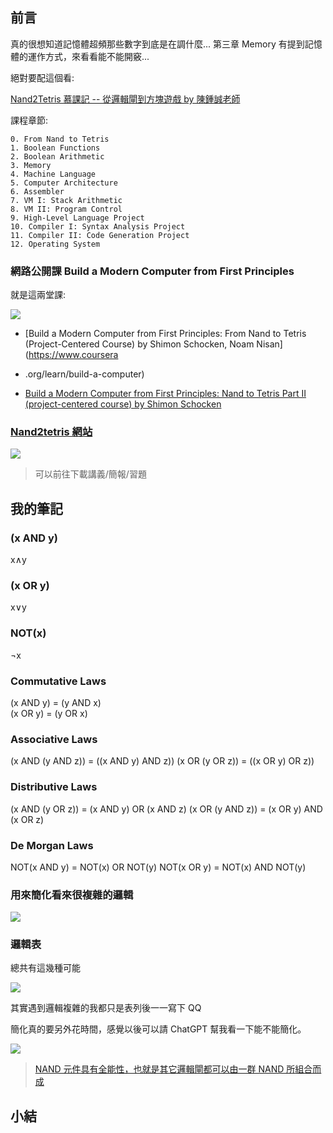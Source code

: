 

## 前言

真的很想知道記憶體超頻那些數字到底是在調什麼... 第三章 Memory 有提到記憶體的運作方式，來看看能不能開竅...

絕對要配這個看:

[Nand2Tetris 慕課記 -- 從邏輯閘到方塊遊戲 by 陳鍾誠老師](https://programmermagazine.github.io/mag/ymag201506/book.html)

課程章節:

```
0. From Nand to Tetris
1. Boolean Functions
2. Boolean Arithmetic
3. Memory
4. Machine Language
5. Computer Architecture
6. Assembler
7. VM I: Stack Arithmetic
8. VM II: Program Control
9. High-Level Language Project
10. Compiler I: Syntax Analysis Project
11. Compiler II: Code Generation Project
12. Operating System
```

### 網路公開課 Build a Modern Computer from First Principles

就是這兩堂課:

![](/assets/images/2022-11-29-11-32-17.png)

- [Build a Modern Computer from First Principles: From Nand to Tetris (Project-Centered Course) by Shimon Schocken, Noam Nisan](https://www.coursera
- .org/learn/build-a-computer)

- [Build a Modern Computer from First Principles: Nand to Tetris Part II (project-centered course) by Shimon Schocken](https://www.coursera.org/learn/nand2tetris2)

### [Nand2tetris 網站](http://nand2tetris.org/)

![](/assets/images/2022-11-29-11-37-00.png)

> 可以前往下載講義/簡報/習題

## 我的筆記

### (x AND y)

x∧y

### (x OR y)

x∨y

### NOT(x)

¬x

### Commutative Laws

(x AND y) = (y AND x)  
(x OR y) = (y OR x)

### Associative Laws

(x AND (y AND z)) = ((x AND y) AND z))
(x OR (y OR z)) = ((x OR y) OR z))

### Distributive Laws

(x AND (y OR z)) = (x AND y) OR (x AND z)
(x OR (y AND z)) = (x OR y) AND (x OR z)

### De Morgan Laws

NOT(x AND y) = NOT(x) OR NOT(y)
NOT(x OR y) = NOT(x) AND NOT(y)

### 用來簡化看來很複雜的邏輯

![](/assets/images/2022-12-05-22-19-29.png)

### 邏輯表

總共有這幾種可能

![](/assets/images/2022-12-05-22-21-29.png)

其實遇到邏輯複雜的我都只是表列後一一寫下 QQ

簡化真的要另外花時間，感覺以後可以請 ChatGPT 幫我看一下能不能簡化。

![](/assets/images/2022-12-05-22-30-24.png)

> [NAND 元件具有全能性，也就是其它邏輯閘都可以由一群 NAND 所組合而成](https://programmermagazine.github.io/mag/ymag201506/book.html#nand2tetris-%E7%AC%AC-1-%E9%80%B1----%E5%B8%83%E6%9E%97%E5%87%BD%E6%95%B8)

## 小結
